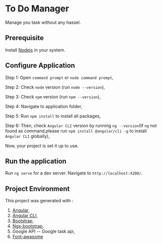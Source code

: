 # To Do Manager

Manage you task without any hassel.

## Prerequisite

Install [Nodejs](https://nodejs.org) in your system.

## Configure Application

Step 1: Open `command prompt` or `node command prompt`,

Step 2: Check `node` version (run `node --version`),

Step 3: Check `npm` version (run `npm --version`),

Step 4: Navigate to application folder,

Step 5: Run `npm install` to install all packages,

Step 6: Then, check `Angular CLI` version by running `ng --version`(If `ng` not found as command,please run `npm install @angular/cli -g` to install `Angular CLI` globally),

Now, your project is set it up to use.

## Run the application

Run `ng serve` for a dev server. Navigate to `http://localhost:4200/`. 


## Project Environment

This project was generated with :

1. [Angular](https://angular.io/),
2. [Angular CLI](https://github.com/angular/angular-cli),
3. [Bootstrap](https://getbootstrap.com/),
4. [Ngx-bootstrap](https://valor-software.com/ngx-bootstrap/#/),
5. Google API -- Google task api,
6. [Font-awasome](https://fontawesome.com/?from=io)



